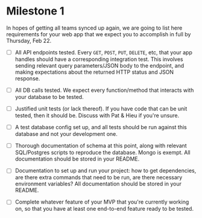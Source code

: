 # Milestone 1

In hopes of getting all teams synced up again, we are going to list here requirements for your web app that we expect you to accomplish in full by Thursday, Feb 22.

- [ ] All API endpoints tested. Every `GET`, `POST`, `PUT`, `DELETE`, etc, that your app handles should have a corresponding integration test. This involves sending relevant query parameters/JSON body to the endpoint, and making expectations about the returned HTTP status and JSON response.
- [ ] All DB calls tested. We expect every function/method that interacts with your database to be tested.
- [ ] Justified unit tests (or lack thereof). If you have code that can be unit tested, then it should be. Discuss with Pat & Hieu if you're unsure.
- [ ] A test database config set up, and all tests should be run against this database and not your development one.
- [ ] Thorough documentation of schema at this point, along with relevant SQL/Postgres scripts to reproduce the database. Mongo is exempt. All documentation should be stored in your README.
- [ ] Documentation to set up and run your project: how to get dependencies, are there extra commands that need to be run, are there necessary environment variables? All documentation should be stored in your README.
- [ ] Complete whatever feature of your MVP that you're currently working on, so that you have at least one end-to-end feature ready to be tested.




